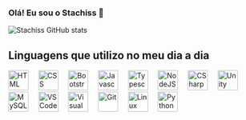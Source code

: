 ### Olá! Eu sou o Stachiss 👋

![Stachiss GitHub stats](https://github-readme-stats.vercel.app/api?username=Stachiss&show_icons=true&theme=tokyonight)

## Linguagens que utilizo no meu dia a dia

<div style="display: inline-block">
  
  <!-- HTML, CSS and JS related -->
  <img alt="HTML" width="40" src="https://seeklogo.com/images/H/html5-without-wordmark-color-logo-14D252D878-seeklogo.com.png"/>
  &nbsp &nbsp
  <img alt="CSS" width="40" src="https://seeklogo.com/images/C/css-3-logo-023C1A7171-seeklogo.com.png"/>
  &nbsp &nbsp
  <img alt="Bootstrap" width="40" src="https://seeklogo.com/images/B/bootstrap-logo-3C30FB2A16-seeklogo.com.png"/>
  &nbsp &nbsp
  
  <img alt="Javascript" width="40" src="https://seeklogo.com/images/J/javascript-js-logo-2949701702-seeklogo.com.png" />
  &nbsp &nbsp
  <img alt="Typescript" width="40" src="https://seeklogo.com/images/T/typescript-logo-B29A3F462D-seeklogo.com.png" />
  &nbsp &nbsp
  <img alt="NodeJS" width="40" src="https://seeklogo.com/images/N/nodejs-logo-54107C5EDD-seeklogo.com.png" />
  &nbsp &nbsp
  
  <!--- C# related --->
  <img alt="CSharp" width="40" src="https://seeklogo.com/images/C/c-sharp-c-logo-02F17714BA-seeklogo.com.png" />
  &nbsp &nbsp
  <img alt="Unity" width="40" src="https://seeklogo.com/vector-logo/274050/unity.png" />
  &nbsp &nbsp
  
  <img alt="MySQL" width="40" src="https://seeklogo.com/images/M/mysql-logo-B4943FE6DD-seeklogo.com.png" />
  &nbsp &nbsp
  
  <img alt="VSCode" width="40" src="https://seeklogo.com/images/V/visual-studio-code-logo-284BC24C39-seeklogo.com.png" />
  &nbsp &nbsp
  <img alt="Visual Studio" width="40" src="https://seeklogo.com/images/M/microsoft-visual-studio-logo-9E65CA55F8-seeklogo.com.png" />
  &nbsp &nbsp
  
  <img alt="Git" width="40" src="https://seeklogo.com/images/G/git-logo-CD8D6F1C09-seeklogo.com.png" />
  &nbsp &nbsp
  
  <img alt="Linux" width="40" src="https://seeklogo.com/images/L/Linux_Tux-logo-DA252F3C21-seeklogo.com.png" />
  &nbsp &nbsp
  
  <img alt="Python" width="40" src="https://seeklogo.com/images/P/python-logo-A32636CAA3-seeklogo.com.png" />
  &nbsp &nbsp
</div>
